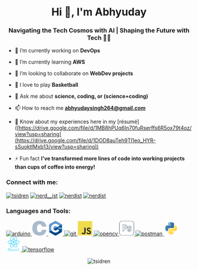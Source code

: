 <h1 align="center">Hi 👋, I'm Abhyuday</h1>
<h3 align="center">Navigating the Tech Cosmos with AI | Shaping the Future with Tech 🧠🌟</h3>

- 🔭 I’m currently working on **DevOps**

- 🌱 I’m currently learning **AWS**

- 👯 I’m looking to collaborate on **WebDev projects**

- 🏀 I love to play **Basketball**

- 💬 Ask me about **science, coding, or (science+coding)**

- 📫 How to reach me **abhyudaysingh264@gmail.com**

- 📄 Know about my experiences here in my [résumé]([https://drive.google.com/file/d/1MB8hPUq6ln70fuRserffs6R5ox79t4oz/view?usp=sharing](https://drive.google.com/file/d/1DOD8auTeh9Tl1eo_HYR-sSuoktlMxb13/view?usp=sharing])

- ⚡ Fun fact **I've transformed more lines of code into working projects than cups of coffee into energy!**

<h3 align="left">Connect with me:</h3>
<p align="left">
<a href="https://www.linkedin.com/in/abhyuday-singh-998009358/" target="blank"><img align="center" src="https://raw.githubusercontent.com/rahuldkjain/github-profile-readme-generator/master/src/images/icons/Social/linked-in-alt.svg" alt="tsidren" height="30" width="40" /></a>
<a href="https://www.instagram.com/abhyuday.999/" target="blank"><img align="center" src="https://raw.githubusercontent.com/rahuldkjain/github-profile-readme-generator/master/src/images/icons/Social/instagram.svg" alt="nerd__ist" height="30" width="40" /></a>
<a href="https://www.codechef.com/users/valve_fish_26" target="blank"><img align="center" src="https://cdn.jsdelivr.net/npm/simple-icons@3.1.0/icons/codechef.svg" alt="nerdist" height="30" width="40" /></a>
<a href="https://leetcode.com/u/abhyuday_777/" target="blank"><img align="center" src="https://raw.githubusercontent.com/rahuldkjain/github-profile-readme-generator/master/src/images/icons/Social/leet-code.svg" alt="nerdist" height="30" width="40" /></a>

</p>

<h3 align="left">Languages and Tools:</h3>
<p align="left"> <a href="https://www.arduino.cc/" target="_blank" rel="noreferrer"> <img src="https://cdn.worldvectorlogo.com/logos/arduino-1.svg" alt="arduino" width="40" height="40"/> </a> <a href="https://www.cprogramming.com/" target="_blank" rel="noreferrer"> <img src="https://raw.githubusercontent.com/devicons/devicon/master/icons/c/c-original.svg" alt="c" width="40" height="40"/> </a> <a href="https://www.w3schools.com/cpp/" target="_blank" rel="noreferrer"> <img src="https://raw.githubusercontent.com/devicons/devicon/master/icons/cplusplus/cplusplus-original.svg" alt="cplusplus" width="40" height="40"/> </a> <a href="https://git-scm.com/" target="_blank" rel="noreferrer"> <img src="https://www.vectorlogo.zone/logos/git-scm/git-scm-icon.svg" alt="git" width="40" height="40"/> </a> <a href="https://developer.mozilla.org/en-US/docs/Web/JavaScript" target="_blank" rel="noreferrer"> <img src="https://raw.githubusercontent.com/devicons/devicon/master/icons/javascript/javascript-original.svg" alt="javascript" width="40" height="40"/> </a> <a href="https://opencv.org/" target="_blank" rel="noreferrer"> <img src="https://www.vectorlogo.zone/logos/opencv/opencv-icon.svg" alt="opencv" width="40" height="40"/> </a> <a href="https://www.photoshop.com/en" target="_blank" rel="noreferrer"> <img src="https://raw.githubusercontent.com/devicons/devicon/master/icons/photoshop/photoshop-line.svg" alt="photoshop" width="40" height="40"/> </a> <a href="https://postman.com" target="_blank" rel="noreferrer"> <img src="https://www.vectorlogo.zone/logos/getpostman/getpostman-icon.svg" alt="postman" width="40" height="40"/> </a> <a href="https://www.python.org" target="_blank" rel="noreferrer"> <img src="https://raw.githubusercontent.com/devicons/devicon/master/icons/python/python-original.svg" alt="python" width="40" height="40"/> </a> <a href="https://reactjs.org/" target="_blank" rel="noreferrer"> <img src="https://raw.githubusercontent.com/devicons/devicon/master/icons/react/react-original-wordmark.svg" alt="react" width="40" height="40"/> </a> <a href="https://www.tensorflow.org" target="_blank" rel="noreferrer"> <img src="https://www.vectorlogo.zone/logos/tensorflow/tensorflow-icon.svg" alt="tensorflow" width="40" height="40"/> </a> </p>

<p align="center"><img align="center" src="https://github-readme-stats.vercel.app/api/top-langs?username=tsidren&show_icons=true&locale=en&layout=compact&theme=onedark&no-bg=true&no-frame=true" alt="tsidren" /></p>
